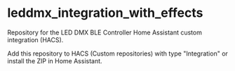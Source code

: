 # leddmx_integration_with_effects

Repository for the LED DMX BLE Controller Home Assistant custom integration (HACS).

Add this repository to HACS (Custom repositories) with type "Integration" or install the ZIP in Home Assistant.
